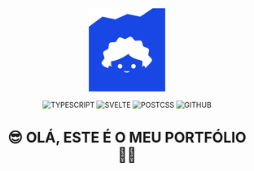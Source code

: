 <div align="center">
  <img src="https://raw.githubusercontent.com/devlulcas/devlulcas.github.io/main/.github/images/logo.png" alt="logo"/>

![TYPESCRIPT](https://img.shields.io/static/v1?label=TYPESCRIPT&labelColor=18191F&message=TS&color=18191F&logo=TYPESCRIPT&logoColor=FFBD12&style=flat-square)
![SVELTE](https://img.shields.io/static/v1?label=SVELTE&labelColor=18191F&message=KIT&color=18191F&logo=SVELTE&logoColor=FFBD12&style=flat-square)
![POSTCSS](https://img.shields.io/static/v1?label=POST&labelColor=18191F&message=CSS&color=18191F&logo=POSTCSS&logoColor=FFBD12&style=flat-square)
![GITHUB](https://img.shields.io/static/v1?label=GIT&labelColor=18191F&message=HUB&color=18191F&logo=GITHUB&logoColor=FFBD12&style=flat-square)

<h1>😎 OLÁ, ESTE É O MEU PORTFÓLIO 🧙‍♂️</h1>

</div>
